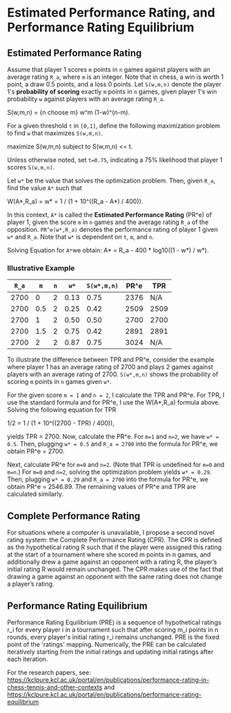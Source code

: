 # Estimated Performance Rating, and Performance Rating Equilibrium
## Estimated Performance Rating

Assume that player 1 scores `m` points in `n` games against players with an average rating `R_a`, where `m` is an integer. Note that in chess, a win is worth 1 point, a draw 0.5 points, and a loss 0 points. Let `S(w,m,n)` denote the player 1's **probability of scoring** exactly `m` points in `n` games, given player 1's win probability `w` against players with an average rating `R_a`. 

S(w,m,n) = {n choose m} w^m (1-w)^(n-m).

For a given threshold `t` in `[0,1]`, define the following maximization problem to find `w` that maximizes `S(w,m,n)`.

maximize S(w,m,n) subject to S(w,m,n) <= t.

Unless otherwise noted, set `t=0.75`, indicating a 75% likelihood that player 1 scores `S(w,m,n)`.

Let `w*` be the value that solves the optimization problem. Then, given `R_a`, find the value `A*` such that 

W(A*,R_a) = w* = 1 / (1 + 10^((R_a - A*) / 400)).


In this context, `A*` is called the **Estimated Performance Rating** (PR^e) of player 1, given the score `m` in `n` games and the average rating `R_a` of the opposition. `PR^e(w*,R_a)` denotes the performance rating of player 1 given `w*` and `R_a`. Note that `w*` is dependent on `t`, `m`, and `n`. 

Solving Equation for `A*`we obtain:
A* = R_a - 400 * log10((1 - w*) / w*).


### Illustrative Example

| `R_a` | `m` | `n` | `w*` | `S(w*,m,n)` | **PR^e** | **TPR** |
|-------|-----|-----|------|-------------|----------|---------|
| 2700  | 0   | 2   | 0.13 | 0.75        | 2376     | N/A     |
| 2700  | 0.5 | 2   | 0.25 | 0.42        | 2509     | 2509    |
| 2700  | 1   | 2   | 0.50 | 0.50        | 2700     | 2700    |
| 2700  | 1.5 | 2   | 0.75 | 0.42        | 2891     | 2891    |
| 2700  | 2   | 2   | 0.87 | 0.75        | 3024     | N/A     |

To illustrate the difference between TPR and PR^e, consider the example where player 1 has an average rating of 2700 and plays 2 games against players with an average rating of 2700. `S(w*,m,n)` shows the probability of scoring `m` points in `n` games given `w*`.

For the given score `m = 1` and `n = 2`, I calculate the TPR and PR^e. For TPR, I use the standard formula and for PR^e, I use the W(A*,R_a) formula above. 
Solving the following equation for TPR

1/2 = 1 / (1 + 10^((2700 - TPR) / 400)),

yields TPR = 2700. Now, calculate the PR^e. For `m=1` and `n=2`, we have `w* = 0.5`. Then, plugging 
`w* = 0.5` and `R_a = 2700` into the formula for PR^e, we obtain PR^e = 2700.

Next, calculate PR^e for `m=0` and `n=2`. (Note that TPR is undefined for `m=0` and `m=n`.) 
For `m=0` and `n=2`, solving the optimization problem yields `w* = 0.29`. Then, plugging 
`w* = 0.29` and `R_a = 2700` into the formula for PR^e, we obtain PR^e = 2546.89. The remaining values of 
PR^e and TPR are calculated similarly.

## Complete Performance Rating

For situations where a computer is unavailable, I propose a second novel rating system: the Complete Performance Rating (CPR). The CPR is defined as the hypothetical rating R such that if the player were assigned this rating at the start of a tournament where she scored m points in n games, and additionally drew a game against an opponent with a rating R, the player’s initial rating R would remain unchanged. The CPR makes use of the fact that drawing a game against an opponent with the same rating does not change a player’s rating.

## Performance Rating Equilibrium

Performance Rating Equilibrium (PRE) is a sequence of hypothetical ratings r_i for every player i in a tournament such that after scoring m_i points in n rounds, every player's initial rating r_i remains unchanged. PRE is the fixed point of the 'ratings' mapping. Numerically, the PRE can be calculated iteratively starting from the initial ratings and updating initial ratings after each iteration.

For the research papers, see: 
https://kclpure.kcl.ac.uk/portal/en/publications/performance-rating-in-chess-tennis-and-other-contexts
and
https://kclpure.kcl.ac.uk/portal/en/publications/performance-rating-equilibrium
